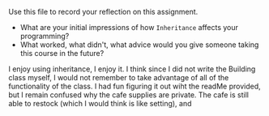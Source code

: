 Use this file to record your reflection on this assignment.

- What are your initial impressions of how `Inheritance` affects your programming?
- What worked, what didn't, what advice would you give someone taking this course in the future?

I enjoy using inheritance, I enjoy it. I think since I did not write the Building class myself, I would not remember to take advantage of all of the functionality of the class. 
I had fun figuring it out wiht the readMe provided, but I remain confused why the cafe supplies are private. The cafe is still able to restock (which I would think is like setting), and 